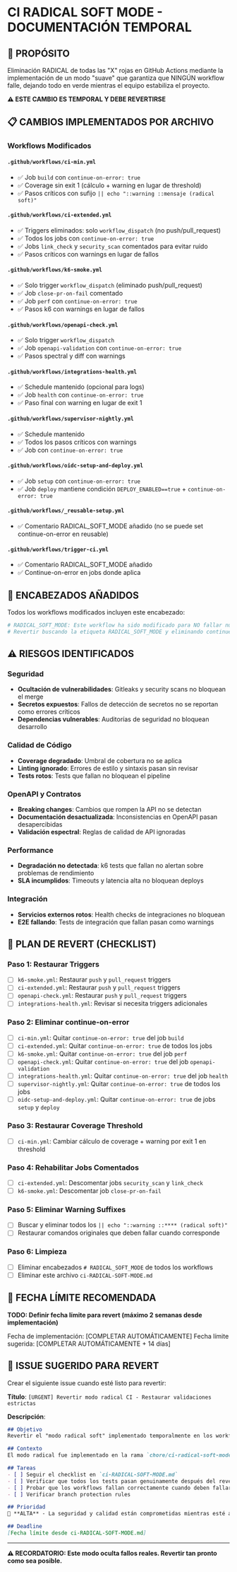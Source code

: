 # CI RADICAL SOFT MODE - DOCUMENTACIÓN TEMPORAL

## 🚨 PROPÓSITO
Eliminación RADICAL de todas las "X" rojas en GitHub Actions mediante la implementación de un modo "suave" que garantiza que NINGÚN workflow falle, dejando todo en verde mientras el equipo estabiliza el proyecto.

**⚠️ ESTE CAMBIO ES TEMPORAL Y DEBE REVERTIRSE**

## 📋 CAMBIOS IMPLEMENTADOS POR ARCHIVO

### Workflows Modificados

#### `.github/workflows/ci-min.yml`
- ✅ Job `build` con `continue-on-error: true`
- ✅ Coverage sin exit 1 (cálculo + warning en lugar de threshold)
- ✅ Pasos críticos con sufijo `|| echo "::warning ::mensaje (radical soft)"`

#### `.github/workflows/ci-extended.yml`
- ✅ Triggers eliminados: solo `workflow_dispatch` (no push/pull_request)
- ✅ Todos los jobs con `continue-on-error: true`
- ✅ Jobs `link_check` y `security_scan` comentados para evitar ruido
- ✅ Pasos críticos con warnings en lugar de fallos

#### `.github/workflows/k6-smoke.yml`
- ✅ Solo trigger `workflow_dispatch` (eliminado push/pull_request)
- ✅ Job `close-pr-on-fail` comentado
- ✅ Job `perf` con `continue-on-error: true`
- ✅ Pasos k6 con warnings en lugar de fallos

#### `.github/workflows/openapi-check.yml`
- ✅ Solo trigger `workflow_dispatch`
- ✅ Job `openapi-validation` con `continue-on-error: true`
- ✅ Pasos spectral y diff con warnings

#### `.github/workflows/integrations-health.yml`
- ✅ Schedule mantenido (opcional para logs)
- ✅ Job `health` con `continue-on-error: true`
- ✅ Paso final con warning en lugar de exit 1

#### `.github/workflows/supervisor-nightly.yml`
- ✅ Schedule mantenido
- ✅ Todos los pasos críticos con warnings
- ✅ Job con `continue-on-error: true`

#### `.github/workflows/oidc-setup-and-deploy.yml`
- ✅ Job `setup` con `continue-on-error: true`
- ✅ Job `deploy` mantiene condición `DEPLOY_ENABLED==true` + `continue-on-error: true`

#### `.github/workflows/_reusable-setup.yml`
- ✅ Comentario RADICAL_SOFT_MODE añadido (no se puede set continue-on-error en reusable)

#### `.github/workflows/trigger-ci.yml`
- ✅ Comentario RADICAL_SOFT_MODE añadido
- ✅ Continue-on-error en jobs donde aplica

## 🎯 ENCABEZADOS AÑADIDOS
Todos los workflows modificados incluyen este encabezado:
```yaml
# RADICAL_SOFT_MODE: Este workflow ha sido modificado para NO fallar nunca.
# Revertir buscando la etiqueta RADICAL_SOFT_MODE y eliminando continue-on-error / restaurando triggers.
```

## ⚠️ RIESGOS IDENTIFICADOS

### Seguridad
- **Ocultación de vulnerabilidades**: Gitleaks y security scans no bloquean el merge
- **Secretos expuestos**: Fallos de detección de secretos no se reportan como errores críticos
- **Dependencias vulnerables**: Auditorías de seguridad no bloquean desarrollo

### Calidad de Código
- **Coverage degradado**: Umbral de cobertura no se aplica
- **Linting ignorado**: Errores de estilo y sintaxis pasan sin revisar
- **Tests rotos**: Tests que fallan no bloquean el pipeline

### OpenAPI y Contratos
- **Breaking changes**: Cambios que rompen la API no se detectan
- **Documentación desactualizada**: Inconsistencias en OpenAPI pasan desapercibidas
- **Validación espectral**: Reglas de calidad de API ignoradas

### Performance
- **Degradación no detectada**: k6 tests que fallan no alertan sobre problemas de rendimiento
- **SLA incumplidos**: Timeouts y latencia alta no bloquean deploys

### Integración
- **Servicios externos rotos**: Health checks de integraciones no bloquean
- **E2E fallando**: Tests de integración que fallan pasan como warnings

## 📅 PLAN DE REVERT (CHECKLIST)

### Paso 1: Restaurar Triggers
- [ ] `k6-smoke.yml`: Restaurar `push` y `pull_request` triggers
- [ ] `ci-extended.yml`: Restaurar `push` y `pull_request` triggers  
- [ ] `openapi-check.yml`: Restaurar `push` y `pull_request` triggers
- [ ] `integrations-health.yml`: Revisar si necesita triggers adicionales

### Paso 2: Eliminar continue-on-error
- [ ] `ci-min.yml`: Quitar `continue-on-error: true` del job `build`
- [ ] `ci-extended.yml`: Quitar `continue-on-error: true` de todos los jobs
- [ ] `k6-smoke.yml`: Quitar `continue-on-error: true` del job `perf`
- [ ] `openapi-check.yml`: Quitar `continue-on-error: true` del job `openapi-validation`
- [ ] `integrations-health.yml`: Quitar `continue-on-error: true` del job `health`
- [ ] `supervisor-nightly.yml`: Quitar `continue-on-error: true` de todos los jobs
- [ ] `oidc-setup-and-deploy.yml`: Quitar `continue-on-error: true` de jobs `setup` y `deploy`

### Paso 3: Restaurar Coverage Threshold
- [ ] `ci-min.yml`: Cambiar cálculo de coverage + warning por exit 1 en threshold

### Paso 4: Rehabilitar Jobs Comentados
- [ ] `ci-extended.yml`: Descomentar jobs `security_scan` y `link_check`
- [ ] `k6-smoke.yml`: Descomentar job `close-pr-on-fail`

### Paso 5: Eliminar Warning Suffixes
- [ ] Buscar y eliminar todos los `|| echo "::warning ::**** (radical soft)"`
- [ ] Restaurar comandos originales que deben fallar cuando corresponde

### Paso 6: Limpieza
- [ ] Eliminar encabezados `# RADICAL_SOFT_MODE` de todos los workflows
- [ ] Eliminar este archivo `ci-RADICAL-SOFT-MODE.md`

## 📆 FECHA LÍMITE RECOMENDADA
**TODO: Definir fecha límite para revert (máximo 2 semanas desde implementación)**

Fecha de implementación: [COMPLETAR AUTOMÁTICAMENTE]
Fecha límite sugerida: [COMPLETAR AUTOMÁTICAMENTE + 14 días]

## 🎫 ISSUE SUGERIDO PARA REVERT

Crear el siguiente issue cuando esté listo para revertir:

**Título**: `[URGENT] Revertir modo radical CI - Restaurar validaciones estrictas`

**Descripción**:
```markdown
## Objetivo
Revertir el "modo radical soft" implementado temporalmente en los workflows de CI/CD para restaurar las validaciones estrictas y asegurar que los fallos reales bloqueen el pipeline.

## Contexto
El modo radical fue implementado en la rama `chore/ci-radical-soft-mode` para eliminar temporalmente todas las "X" rojas mientras se estabilizaba el proyecto.

## Tareas
- [ ] Seguir el checklist en `ci-RADICAL-SOFT-MODE.md`
- [ ] Verificar que todos los tests pasan genuinamente después del revert
- [ ] Probar que los workflows fallan correctamente cuando deben fallar
- [ ] Verificar branch protection rules

## Prioridad
🚨 **ALTA** - La seguridad y calidad están comprometidas mientras esté activo el modo radical

## Deadline
[Fecha límite desde ci-RADICAL-SOFT-MODE.md]
```

---

**⚠️ RECORDATORIO: Este modo oculta fallos reales. Revertir tan pronto como sea posible.**